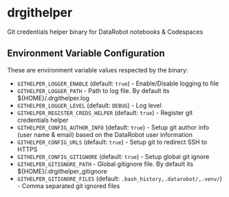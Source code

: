 # drgithelper

Git credentials helper binary for DataRobot notebooks & Codespaces

## Environment Variable Configuration

These are environment variable values respected by the binary:

 - `GITHELPER_LOGGER_ENABLE` (default: `true`) - Enable/Disable logging to file
 - `GITHELPER_LOGGER_PATH` - Path to log file. By default its ${HOME}/.drgithelper.log
 - `GITHELPER_LOGGER_LEVEL` (default: `DEBUG`) - Log level
 - `GITHELPER_REGISTER_CREDS_HELPER` (default: `true`) - Register git credentials helper
 - `GITHELPER_CONFIG_AUTHOR_INFO` (default: `true`) - Setup git author info (user name & email) based on the DataRobot user information
 - `GITHELPER_CONFIG_URLS` (default: `true`) - Setup git to redirect SSH to HTTPS
 - `GITHELPER_CONFIG_GITIGNORE` (default: `true`) - Setup global git ignore
 - `GITHELPER_GITIGNORE_PATH` - Global gitignore file. By default its ${HOME}/.drgithelper_gitignore
 - `GITHELPER_GITIGNORE_FILES` (default: `.bash_history,.datarobot/,.venv/`) - Comma separated git ignored files
